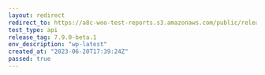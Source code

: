 ```yaml
---
layout: redirect
redirect_to: https://a8c-woo-test-reports.s3.amazonaws.com/public/release/7.9.0-beta.1/wp-latest/api/index.html
test_type: api
release_tag: 7.9.0-beta.1
env_description: "wp-latest"
created_at: "2023-06-20T17:39:24Z"
passed: true
---
```

